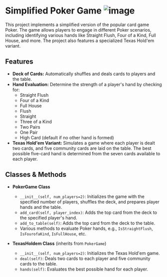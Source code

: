# Simplified Poker Game ![image](https://github.com/user-attachments/assets/8f1ca9cd-7acb-41c5-a177-e4ec2ced9cb8)


This project implements a simplified version of the popular card game Poker. The game allows players to engage in different Poker scenarios, including identifying various hands like Straight Flush, Four of a Kind, Full House, and more. The project also features a specialized Texas Hold'em variant.

## Features

- **Deck of Cards:** Automatically shuffles and deals cards to players and the table.
- **Hand Evaluation:** Determine the strength of a player's hand by checking for:
  - Straight Flush
  - Four of a Kind
  - Full House
  - Flush
  - Straight
  - Three of a Kind
  - Two Pairs
  - One Pair
  - High Card (default if no other hand is formed)
- **Texas Hold'em Variant:** Simulates a game where each player is dealt two cards, and five community cards are laid on the table. The best possible five-card hand is determined from the seven cards available to each player.

## Classes & Methods

- **PokerGame Class**
  - `__init__(self, num_players=2)`: Initializes the game with the specified number of players, shuffles the deck, and prepares player hands and the table.
  - `add_card(self, player_index)`: Adds the top card from the deck to the specified player's hand.
  - `add_to_table(self)`: Adds the top card from the deck to the table.
  - Various methods to evaluate Poker hands, e.g., `IsStraightFlush`, `IsFourofaKind`, `IsFullHouse`, etc.

- **TexasHoldem Class** (inherits from `PokerGame`)
  - `__init__(self, num_players=2)`: Initializes the Texas Hold'em game.
  - `deal(self)`: Deals two cards to each player and five community cards to the table.
  - `hands(self)`: Evaluates the best possible hand for each player.

